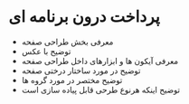 # پرداخت درون برنامه ای

- معرفی بخش طراحی صفحه
- توضیح با عکس
- معرفی آیکون ها و ابزارهای داخل طراحی صفحه
- توضیح در مورد ساختار درختی صفحه
- توضیح مختصر در مورد گروه ها
- توضیح اینکه هرنوع طرحی قابل پیاده سازی است

